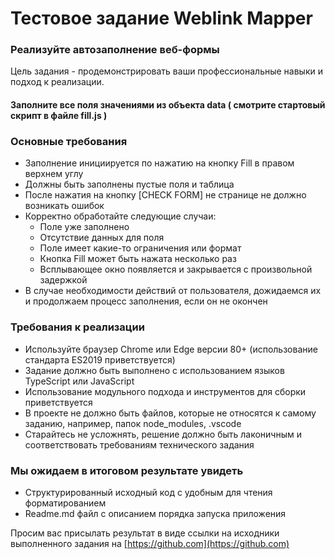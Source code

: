 # Тестовое задание Weblink Mapper

### Реализуйте автозаполнение веб-формы
Цель задания - продемонстрировать ваши профессиональные навыки и подход к реализации.

#### Заполните все поля значениями из объекта data ( смотрите стартовый скрипт в файле fill.js )

### Основные требования
* Заполнение инициируется по нажатию на кнопку Fill в правом верхнем углу
* Должны быть заполнены пустые поля и таблица
* После нажатия на кнопку [CHECK FORM] не странице не должно возникать ошибок
* Корректно обработайте следующие случаи:
  * Поле уже заполнено
  * Отсутствие данных для поля
  * Поле имеет какие-то ограничения или формат
  * Кнопка Fill может быть нажата несколько раз
  * Всплывающее окно появляется и закрывается с произвольной задержкой
* В случае необходимости действий от пользователя, дожидаемся их и продолжаем процесс заполнения, если он не окончен
  
### Требования к реализации
* Используйте браузер Chrome или Edge версии 80+ (использование стандарта ES2019 приветствуется)
* Задание должно быть выполнено с использованием языков TypeScript или JavaScript
* Использование модульного подхода и инструментов для сборки приветствуется
* В проекте не должно быть файлов, которые не относятся к самому заданию, например, папок node_modules, .vscode
* Старайтесь не усложнять, решение должно быть лаконичным и соответствовать требованиям технического задания

### Мы ожидаем в итоговом результате увидеть
* Структурированный исходный код с удобным для чтения форматированием
* Readme.md файл с описанием порядка запуска приложения

Просим вас присылать результат в виде cсылки на исходники выполненного задания на ​[https://github.com​](https://github.com)
